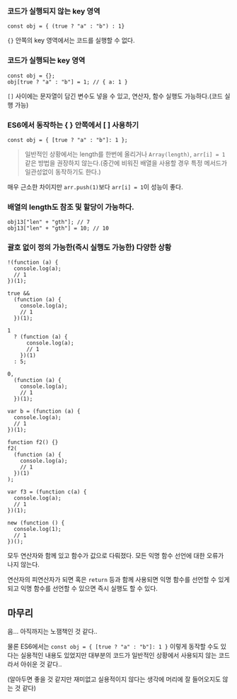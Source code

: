 ### 코드가 실행되지 않는 key 영역

```tsx
const obj = { (true ? "a" : "b") : 1}
```

`{}` 안쪽의 key 영역에서는 코드를 실행할 수 없다.

### 코드가 실행되는 key 영역

```tsx
const obj = {};
obj[true ? "a" : "b"] = 1; // { a: 1 }
```

`[]` 사이에는 문자열이 담긴 변수도 넣을 수 있고, 연산자, 함수 실행도 가능하다.(코드 실행 가능)

### ES6에서 동작하는 { } 안쪽에서 [ ] 사용하기

```tsx
const obj = { [true ? "a" : "b"]: 1 };
```

> 일반적인 상황에서는 length를 한번에 올리거나 `Array(length)`, `arr[i] = 1` 같은 방법을 권장하지 않는다.(중간에 비워진 배열을 사용할 경우 특정 메서드가 일관성없이 동작하기도 한다.)

매우 근소한 차이지만 `arr.push(1)`보다 `arr[i] = 1`이 성능이 좋다.

>

### 배열의 length도 참조 및 할당이 가능하다.

```tsx
obj13["len" + "gth"]; // 7
obj13["len" + "gth"] = 10; // 10
```

### 괄호 없이 정의 가능한(즉시 실행도 가능한) 다양한 상황

```tsx
!(function (a) {
  console.log(a);
  // 1
})(1);

true &&
  (function (a) {
    console.log(a);
    // 1
  })(1);

1
  ? (function (a) {
      console.log(a);
      // 1
    })(1)
  : 5;

0,
  (function (a) {
    console.log(a);
    // 1
  })(1);

var b = (function (a) {
  console.log(a);
  // 1
})(1);

function f2() {}
f2(
  (function (a) {
    console.log(a);
    // 1
  })(1)
);

var f3 = (function c(a) {
  console.log(a);
  // 1
})(1);

new (function () {
  console.log(1);
  // 1
})();
```

모두 연산자와 함께 있고 함수가 값으로 다뤄졌다. 모든 익명 함수 선언에 대한 오류가 나지 않는다.

연산자의 피연산자가 되면 혹은 `return` 등과 함께 사용되면 익명 함수를 선언할 수 있게 되고 익명 함수를 선언할 수 있으면 즉시 실행도 할 수 있다.

## 마무리

음... 아직까지는 노잼책인 것 같다..

물론 ES6에서는 `const obj = { [true ? "a" : "b"]: 1 }` 이렇게 동작할 수도 있다는 실용적인 내용도 있었지만 대부분의 코드가 일반적인 상황에서 사용되지 않는 코드라서 아쉬운 것 같다..

(알아두면 좋을 것 같지만 재미없고 실용적이지 않다는 생각에 머리에 잘 들어오지도 않는 것 같다)
